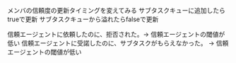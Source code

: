 メンバの信頼度の更新タイミングを変えてみる
サブタスクキューに追加したらtrueで更新
サブタスクキューから溢れたらfalseで更新

信頼エージェントに依頼したのに、拒否された。→ 信頼エージェントの閾値が低い
信頼エージェントに受諾したのに、サブタスクがもらえなかった。 → 信頼エージェントの閾値が低い
